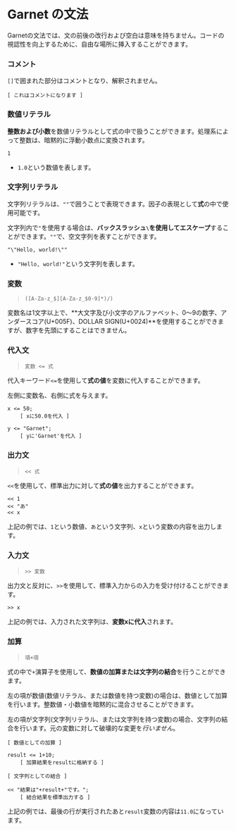 # Garnet の文法

Garnetの文法では、文の前後の改行および空白は意味を持ちません。コードの視認性を向上するために、自由な場所に挿入することができます。

### コメント

`[]`で囲まれた部分はコメントとなり、解釈されません。

```
[ これはコメントになります ]
```

### 数値リテラル

**整数および小数**を数値リテラルとして式の中で扱うことができます。処理系によって整数は、暗黙的に浮動小数点に変換されます。

```
1
```

- `1.0`という数値を表します。

### 文字列リテラル

文字列リテラルは、`""`で囲うことで表現できます。因子の表現として**式**の中で使用可能です。

文字列内で`"`を使用する場合は、**バックスラッシュ`\`を使用してエスケープ**することができます。`""`で、空文字列を表すことができます。

```
"\"Hello, world!\""
```

- `"Hello, world!"`という文字列を表します。

### 変数

> `([A-Za-z_$][A-Za-z_$0-9]*)/)`

変数名は1文字以上で、**大文字及び小文字のアルファベット、0〜9の数字、アンダースコア(U+005F)、DOLLAR SIGN(U+0024)**を使用することができますが、数字を先頭にすることはできません。

### 代入文

> `変数 <= 式`

代入キーワード`<=`を使用して**式の値**を変数に代入することができます。

左側に変数名、右側に式を与えます。

```
x <= 50;
    [ xに50.0を代入 ]

y <= "Garnet";
    [ yに'Garnet'を代入 ]
```

### 出力文

> `<< 式`

`<<`を使用して、標準出力に対して**式の値**を出力することができます。

```
<< 1
<< "あ"
<< x
```

上記の例では、`1`という数値、`あ`という文字列、`x`という変数の内容を出力します。

### 入力文

> `>> 変数`

出力文と反対に、`>>`を使用して、標準入力からの入力を受け付けることができます。

```
>> x
```

上記の例では、入力された文字列は、**変数xに代入**されます。

### 加算

> `項+項`

式の中で`+`演算子を使用して、**数値の加算または文字列の結合**を行うことができます。

左の項が数値(数値リテラル、または数値を持つ変数)の場合は、数値として加算を行います。整数値・小数値を暗黙的に混合させることができます。

左の項が文字列(文字列リテラル、または文字列を持つ変数)の場合、文字列の結合を行います。元の変数に対して破壊的な変更を*行いません*。

```
[ 数値としての加算 ]

result <= 1+10;
    [ 加算結果をresultに格納する ]

[ 文字列としての結合 ]

<< "結果は"+result+"です。";
    [ 結合結果を標準出力する ]
```

上記の例では、最後の行が実行されたあと`result`変数の内容は`11.0`になっています。
